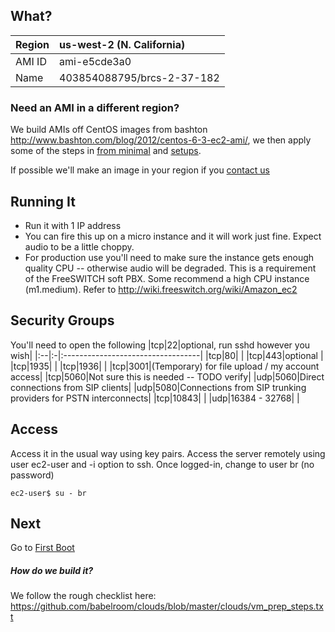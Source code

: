 ## What? ##
|Region|us-west-2 (N. California)|
|:-----|:------------------------|
|AMI ID| ami-e5cde3a0            |
|Name  |403854088795/brcs-2-37-182|

### Need an AMI in a different region? ###
We build AMIs off CentOS images from bashton http://www.bashton.com/blog/2012/centos-6-3-ec2-ami/, we then apply some of the steps in [from minimal](MinimalToSetups.md) and [setups](Setups.md).

If possible we'll make an image in your region if you [contact us](SubscribeToTheNewsgroup.md)

## Running It ##
  * Run it with 1 IP address
  * You can fire this up on a micro instance and it will work just fine. Expect audio to be a little choppy.
  * For production use you'll need to make sure the instance gets enough quality CPU -- otherwise audio will be degraded. This is a requirement of the FreeSWITCH soft PBX. Some recommend a high CPU instance (m1.medium). Refer to http://wiki.freeswitch.org/wiki/Amazon_ec2

<a href='Hidden comment: 
== Example ==
There"s a micro instance running here: http://54.215.134.5/demo
'></a>

## Security Groups ##
You'll need to open the following
|tcp|22|optional, run sshd however you wish|
|:--|:-|:----------------------------------|
|tcp|80|                                   |
|tcp|443|optional                           |
|tcp|1935|                                   |
|tcp|1936|                                   |
|tcp|3001|(Temporary) for file upload / my account access|
|tcp|5060|Not sure this is needed -- TODO verify|
|udp|5060|Direct connections from SIP clients|
|udp|5080|Connections from SIP trunking providers for PSTN interconnects|
|tcp|10843|                                   |
|udp|16384 - 32768|                                   |

## Access ##
Access it in the usual way using key pairs. Access the server remotely using user ec2-user and -i option to ssh.
Once logged-in, change to user br (no password)
```
ec2-user$ su - br
```

## Next ##
Go to [First Boot](ServerFirstRun.md)

##### How do we build it? #####
We follow the rough checklist here: https://github.com/babelroom/clouds/blob/master/clouds/vm_prep_steps.txt